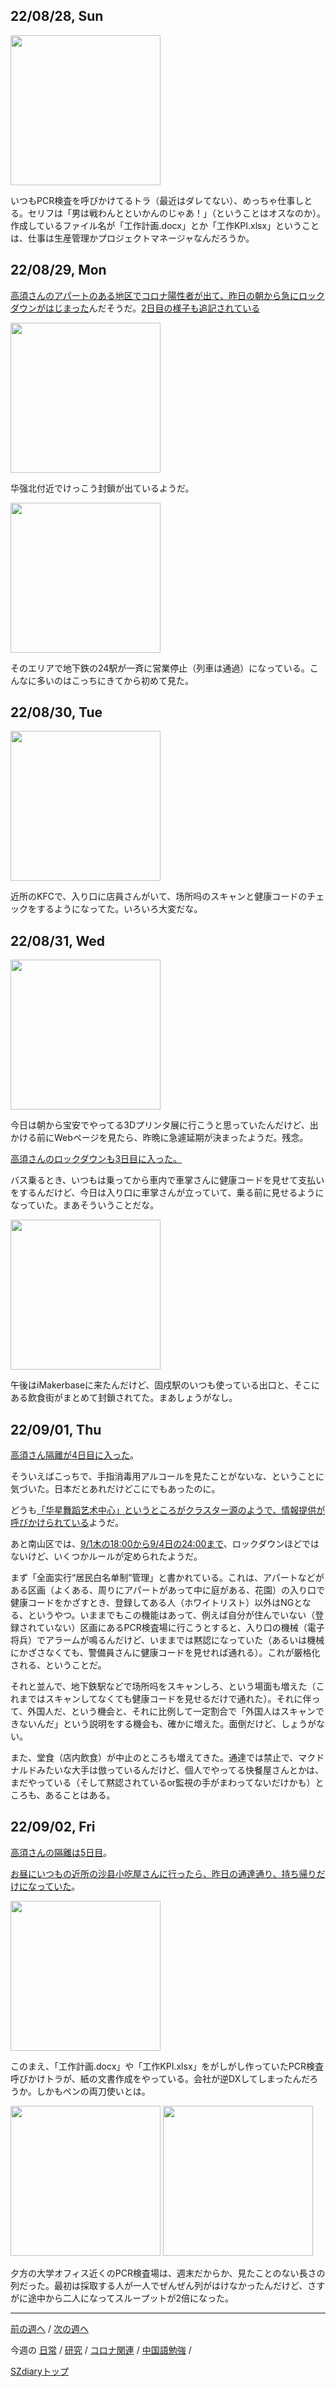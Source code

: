 ## 22/08/28, Sun

<img src="https://github.com/akita11/SZdiary/blob/main/diary/photo/2022-08-28_11.41.38.jpg" width="240px">

いつもPCR検査を呼びかけてるトラ（最近はダレてない）、めっちゃ仕事しとる。セリフは「男は戦わんとといかんのじゃあ！」（ということはオスなのか）。作成しているファイル名が「工作計画.docx」とか「工作KPI.xlsx」ということは、仕事は生産管理かプロジェクトマネージャなんだろうか。


## 22/08/29, Mon

[高須さんのアパートのある地区でコロナ陽性者が出て、昨日の朝から急にロックダウンがはじまった](https://note.com/takasu/n/n89843576ec82)んだそうだ。[2日目の様子も追記されている](https://note.com/takasu/n/n271669f21fa8?from=email)

<img src="https://github.com/akita11/SZdiary/blob/main/diary/photo/2022-08-29_14.43.35.jpg" width="240px">

华强北付近でけっこう封鎖が出ているようだ。

<img src="https://github.com/akita11/SZdiary/blob/main/diary/photo/2022-08-29_10.26.48.jpg" width="240px">

そのエリアで地下鉄の24駅が一斉に営業停止（列車は通過）になっている。こんなに多いのはこっちにきてから初めて見た。


## 22/08/30, Tue

<img src="https://github.com/akita11/SZdiary/blob/main/diary/photo/2022-08-30_08.51.25.jpg" width="240px">

近所のKFCで、入り口に店員さんがいて、场所吗のスキャンと健康コードのチェックをするようになってた。いろいろ大変だな。


## 22/08/31, Wed

<img src="https://github.com/akita11/SZdiary/blob/main/diary/photo/2022-08-31_08.07.17.jpg" width="240px">

今日は朝から宝安でやってる3Dプリンタ展に行こうと思っていたんだけど、出かける前にWebページを見たら、昨晩に急遽延期が決まったようだ。残念。

[高須さんのロックダウンも3日目に入った。](https://note.com/takasu/n/nc74f58ce6632)

バス乗るとき、いつもは乗ってから車内で車掌さんに健康コードを見せて支払いをするんだけど、今日は入り口に車掌さんが立っていて、乗る前に見せるようになっていた。まあそういうことだな。

<img src="https://github.com/akita11/SZdiary/blob/main/diary/photo/2022-08-31_12.51.13.jpg" width="240px">

午後はiMakerbaseに来たんだけど、固戍駅のいつも使っている出口と、そこにある飲食街がまとめて封鎖されてた。まあしょうがなし。


## 22/09/01, Thu

[高須さん隔離が4日目に入った](https://note.com/takasu/n/n671b5980d64d)。

そういえばこっちで、手指消毒用アルコールを見たことがないな、ということに気づいた。日本だとあれだけどこにでもあったのに。

どうも[「华星舞蹈艺术中心」というところがクラスター源のようで、情報提供が呼びかけられている](https://mp.weixin.qq.com/s/U8wDEoCAWVI0D_HVCdeuTw)ようだ。

あと南山区では、[9/1木の18:00から9/4日の24:00まで](https://mp.weixin.qq.com/s/T_LmGSnXWTtytHFSTjNfnQ)、ロックダウンほどではないけど、いくつかルールが定められたようだ。

まず「全面实行“居民白名单制”管理」と書かれている。これは、アパートなどがある区画（よくある、周りにアパートがあって中に庭がある、花園）の入り口で健康コードをかざすとき、登録してある人（ホワイトリスト）以外はNGとなる、というやつ。いままでもこの機能はあって、例えば自分が住んでいない（登録されていない）区画にあるPCR検査場に行こうとすると、入り口の機械（電子将兵）でアラームが鳴るんだけど、いままでは黙認になっていた（あるいは機械にかざさなくても、警備員さんに健康コードを見せれば通れる）。これが厳格化される、ということだ。

それと並んで、地下鉄駅などで场所吗をスキャンしろ、という場面も増えた（これまではスキャンしてなくても健康コードを見せるだけで通れた）。それに伴って、外国人だ、という機会と、それに比例して一定割合で「外国人はスキャンできないんだ」という説明をする機会も、確かに増えた。面倒だけど、しょうがない。

また、堂食（店内飲食）が中止のところも増えてきた。通達では禁止で、マクドナルドみたいな大手は倣っているんだけど、個人でやってる快餐屋さんとかは、まだやっている（そして黙認されているor監視の手がまわってないだけかも）ところも、あることはある。


## 22/09/02, Fri

[高須さんの隔離は5日目](https://note.com/takasu/n/n504b0f28780c)。

[お昼にいつもの近所の沙县小吃屋さんに行ったら、昨日の通達通り、持ち帰りだけになっていた](https://github.com/akita11/SZdiary/blob/main/diary/covid19/2208-4.md#220902-fri)。

<img src="https://github.com/akita11/SZdiary/blob/main/diary/photo/2022-09-02_13.38.11.png" width="240px">

このまえ、「工作計画.docx」や「工作KPI.xlsx」をがしがし作っていたPCR検査呼びかけトラが、紙の文書作成をやっている。会社が逆DXしてしまったんだろうか。しかもペンの両刀使いとは。

<img src="https://github.com/akita11/SZdiary/blob/main/diary/photo/2022-09-02_18.45.26.jpg" width="240px">

<img src="https://github.com/akita11/SZdiary/blob/main/diary/photo/2022-09-02_18.55.58.jpg" width="240px">

夕方の大学オフィス近くのPCR検査場は、週末だからか、見たことのない長さの列だった。最初は採取する人が一人でぜんぜん列がはけなかったんだけど、さすがに途中から二人になってスループットが2倍になった。


***

[前の週へ](2208-3.md) /
[次の週へ](2209-1.md)

今週の
[日常](../diary/2208-4.md) /
[研究](../research/2208-4.md) /
[コロナ関連](../covid19/2208-4.md) / 
[中国語勉強](../chinese/2208-4.md) / 

[SZdiaryトップ](../../README.md)
